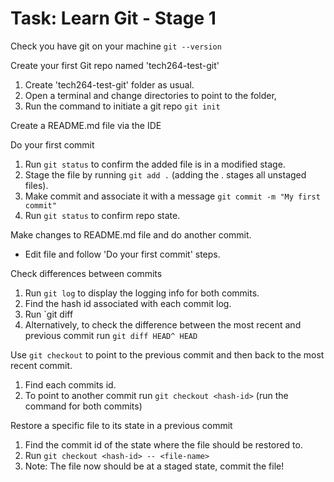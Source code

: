 # Task: Learn Git - Stage 1

Check you have git on your machine `git --version`

Create your first Git repo named 'tech264-test-git'
1. Create 'tech264-test-git' folder as usual.
2. Open a terminal and change directories to point to the folder,
3. Run the command to initiate a git repo `git init`

Create a README.md file via the IDE

Do your first commit
1. Run `git status` to confirm the added file is in a modified stage.
2. Stage the file by running `git add .` (adding the . stages all unstaged files).
3. Make commit and associate it with a message `git commit -m "My first commit"`
4. Run `git status` to confirm repo state.

Make changes to README.md file and do another commit.
* Edit file and follow 'Do your first commit' steps.

Check differences between commits
1. Run `git log` to display the logging info for both commits.
2. Find the hash id associated with each commit log.
3. Run `git diff <hash-id1> <hash-id2>
4. Alternatively, to check the difference between the most recent and previous commit run `git diff HEAD^ HEAD`

Use `git checkout` to point to the previous commit and then back to the most recent commit.
1. Find each commits id.
2. To point to another commit run `git checkout <hash-id>` (run the command for both commits)

Restore a specific file to its state in a previous commit
1. Find the commit id of the state where the file should be restored to.
2. Run `git checkout <hash-id> -- <file-name>`
3. Note: The file now should be at a staged state, commit the file!

